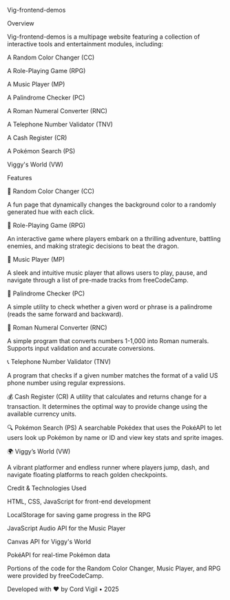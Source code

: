 Vig-frontend-demos

Overview

Vig-frontend-demos is a multipage website featuring a collection of interactive tools and entertainment modules, including:

A Random Color Changer (CC)

A Role-Playing Game (RPG)

A Music Player (MP)

A Palindrome Checker (PC)

A Roman Numeral Converter (RNC)

A Telephone Number Validator (TNV)

A Cash Register (CR)

A Pokémon Search (PS)

Viggy's World (VW)

Features

🎨 Random Color Changer (CC)

A fun page that dynamically changes the background color to a randomly generated hue with each click.

🏹 Role-Playing Game (RPG)

An interactive game where players embark on a thrilling adventure, battling enemies, and making strategic decisions to beat the dragon.

🎵 Music Player (MP)

A sleek and intuitive music player that allows users to play, pause, and navigate through a list of pre-made tracks from freeCodeCamp.

🔄 Palindrome Checker (PC)

A simple utility to check whether a given word or phrase is a palindrome (reads the same forward and backward).

🔢 Roman Numeral Converter (RNC) 

A simple program that converts numbers 1-1,000 into Roman numerals. Supports input validation and accurate conversions.

📞 Telephone Number Validator (TNV)

A program that checks if a given number matches the format of a valid US phone number using regular expressions.

💰 Cash Register (CR)
A utility that calculates and returns change for a transaction. It determines the optimal way to provide change using the available currency units.

🔍 Pokémon Search (PS)
A searchable Pokédex that uses the PokéAPI to let users look up Pokémon by name or ID and view key stats and sprite images.

🌍 Viggy’s World (VW)

A vibrant platformer and endless runner where players jump, dash, and navigate floating platforms to reach golden checkpoints.

Credit & Technologies Used

HTML, CSS, JavaScript for front-end development

LocalStorage for saving game progress in the RPG

JavaScript Audio API for the Music Player

Canvas API for Viggy's World

PokéAPI for real-time Pokémon data

Portions of the code for the Random Color Changer, Music Player, and RPG were provided by freeCodeCamp.

Developed with ❤️ by Cord Vigil • 2025

